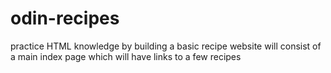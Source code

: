 # odin-recipes
practice HTML knowledge by building a basic recipe website 
will consist of a main index page which will have links to a few recipes